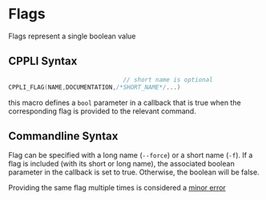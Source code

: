 # Flags
Flags represent a single boolean value

## CPPLI Syntax
```cpp                        
                                // short name is optional
CPPLI_FLAG(NAME,DOCUMENTATION,/*SHORT_NAME*/...)
```
this macro defines a `bool` parameter in a callback that is true when the corresponding flag is provided to the relevant command.

## Commandline Syntax
Flag can be specified with a long name (`--force`) or a short name (`-f`). 
If a flag is included (with its short or long name), the associated boolean parameter in the callback is set to true.
Otherwise, the boolean will be false. 

Providing the same flag multiple times is considered a [minor error](minor_errors.md)
